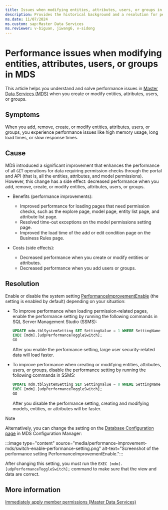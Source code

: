 ```yaml
---
title: Issues when modifying entities, attributes, users, or groups in MDS 
description: Provides the historical background and a resolution for performance issues that occur when modifying entities, attributes, users, or groups in Master Data Services.
ms.date: 11/07/2024
ms.custom: sap:Master Data Services
ms.reviewer: v-biguan, jiwang6, v-sidong
---
```

# Performance issues when modifying entities, attributes, users, or groups in MDS

This article helps you understand and solve performance issues in [Master Data Services (MDS)](/sql/master-data-services/master-data-services-overview-mds) when you create or modify entities, attributes, users, or groups.

## Symptoms

When you add, remove, create, or modify entities, attributes, users, or groups, you experience performance issues like high memory usage, long load times, or slow response times. 

## Cause

MDS introduced a significant improvement that enhances the performance of all `GET` operations for data requiring permission checks through the portal and API (that is, all the entities, attributes, and model permissions). However, this change has a side effect: decreased performance when you add, remove, create, or modify entities, attributes, users, or groups.

- Benefits (performance improvements):

  - Improved performance for loading pages that need permission checks, such as the explore page, model page, entity list page, and attribute list page.
  - Resolved time-out exceptions on the model permissions setting page.
  - Improved the load time of the add or edit condition page on the Business Rules page.

- Costs (side effects):

  - Decreased performance when you create or modify entities or attributes.
  - Decreased performance when you add users or groups.

## Resolution

Enable or disable the system setting [PerformanceImprovementEnable](/sql/master-data-services/system-settings-master-data-services#Performance) (the setting is enabled by default) depending on your situation:

- To improve performance when loading permission-related pages, enable the performance setting by running the following commands in SQL Server Management Studio (SSMS):

  ```SQL
  UPDATE mdm.tblSystemSetting SET SettingValue = 1 WHERE SettingName = 'PerformanceImprovementEnable';
  EXEC [mdm].[udpPerformanceToggleSwitch];
  GO
  ```

  After you enable the performance setting, large user security-related data will load faster.

- To improve performance when creating or modifying entities, attributes, users, or groups, disable the performance setting by running the following commands in SSMS:

  ```SQL
  UPDATE mdm.tblSystemSetting SET SettingValue = 0 WHERE SettingName = 'PerformanceImprovementEnable';
  EXEC [mdm].[udpPerformanceToggleSwitch];
  GO
  ```
  After you disable the performance setting, creating and modifying models, entities, or attributes will be faster.

> [!NOTE]
> Alternatively, you can change the setting on the [Database Configuration page](/sql/master-data-services/database-configuration-page-master-data-services-configuration-manager) in MDS Configuration Manager:
> 
> :::image type="content" source="media/performance-improvement-mds/switch-enable-performance-setting.png" alt-text="Screenshot of the performance setting PerformanceImprovementEnable.":::
> 
> After changing this setting, you must run the `EXEC [mdm].[udpPerformanceToggleSwitch];` command to make sure that the view and data are correct.

## More information

[Immediately apply member permissions (Master Data Services)](/sql/master-data-services/immediately-apply-member-permissions-master-data-services)
